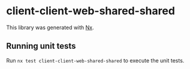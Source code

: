 # client-client-web-shared-shared

This library was generated with [Nx](https://nx.dev).

## Running unit tests

Run `nx test client-client-web-shared-shared` to execute the unit tests.
